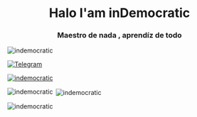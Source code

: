 <h1 align="center">Halo I'am inDemocratic</h1>
<h3 align="center">Maestro de nada , aprendíz de todo</h3>

<p align="left"> <img src="https://komarev.com/ghpvc/?username=indemocratic&label=Profile%20views&color=0e75b6&style=flat" alt="indemocratic" /> </p>


<a href="https://t.me/InDemocratic"><img alt="Telegram" src="https://img.shields.io/badge/inDemocratic-2CA5E0?style=for-the-badge&logo=telegram&logoColor=white"/></a>

<p align="left"> <a href="https://github.com/ryo-ma/github-profile-trophy"><img src="https://github-profile-trophy.vercel.app/?username=indemocratic&row=2&column=3&theme=juicyfresh" alt="indemocratic" /></a> </p>


<p><img align="left" src="https://github-readme-stats.vercel.app/api/top-langs?username=indemocratic&show_icons=true&locale=en&layout=compact" alt="indemocratic" /></p>

<p>&nbsp;<img align="center" src="https://github-readme-stats.vercel.app/api?username=indemocratic&show_icons=true&locale=en" alt="indemocratic" /></p>

<p><img align="center" src="https://github-readme-streak-stats.herokuapp.com/?user=indemocratic&" alt="indemocratic" /></p>

